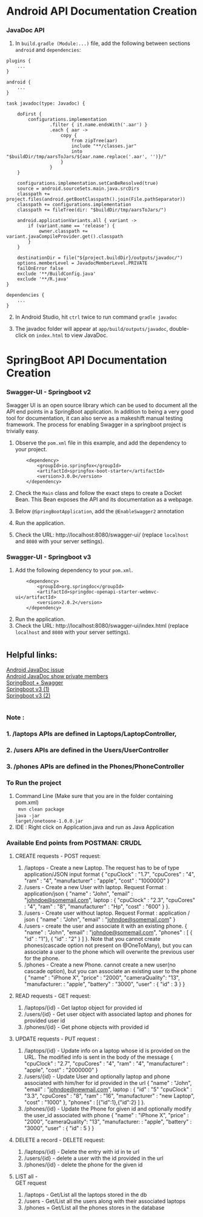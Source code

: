 # Android API Documentation Creation

### JavaDoc API

1. In `build.gradle (Module:...)` file, add the following between sections `android` and `dependencies`:

```
plugins {
    ...
}

android {
    ...
}

task javadoc(type: Javadoc) {

    doFirst {
        configurations.implementation
                .filter { it.name.endsWith('.aar') }
                .each { aar ->
                    copy {
                        from zipTree(aar)
                        include "**/classes.jar"
                        into "$buildDir/tmp/aarsToJars/${aar.name.replace('.aar', '')}/"
                    }
                }
    }

    configurations.implementation.setCanBeResolved(true)
    source = android.sourceSets.main.java.srcDirs
    classpath += project.files(android.getBootClasspath().join(File.pathSeparator))
    classpath += configurations.implementation
    classpath += fileTree(dir: "$buildDir/tmp/aarsToJars/")

    android.applicationVariants.all { variant ->
        if (variant.name == 'release') {
            owner.classpath += variant.javaCompileProvider.get().classpath
        }
    }

    destinationDir = file("${project.buildDir}/outputs/javadoc/")
    options.memberLevel = JavadocMemberLevel.PRIVATE
    failOnError false
    exclude '**/BuildConfig.java'
    exclude '**/R.java'
}

dependencies {
    ...
}
```

2. In Android Studio, hit `ctrl` twice to run command `gradle javadoc`

3. The javadoc folder will appear at `app/build/outputs/javadoc`, double-click on `index.html` to view JavaDoc.



# SpringBoot API Documentation Creation

### Swagger-UI - Springboot v2
Swagger UI is an open source library which can be used to document all the API end points in a SpringBoot application. In addition to being a very good tool for documentation, it can also serve as a makeshift manual testing framework. The process for enabling Swagger in a springboot project is trivially easy.
1. Observe the `pom.xml` file in this example, and add the dependency to your project.
    ```
        <dependency>
            <groupId>io.springfox</groupId>
            <artifactId>springfox-boot-starter</artifactId>
            <version>3.0.0</version>
        </dependency>
    ```

2. Check the `Main` class and follow the exact steps to create a Docket Bean. This Bean exposes the API and its documentation as a webpage.
3. Below `@SpringBootApplication`, add the `@EnableSwagger2` annotation
4. Run the application.
5. Check the URL: http://localhost:8080/swagger-ui/ (replace `localhost` and `8080` with your server settings).

### Swagger-UI - Springboot v3
1. Add the following dependency to your `pom.xml`.
    ```
        <dependency>
            <groupId>org.springdoc</groupId>
            <artifactId>springdoc-openapi-starter-webmvc-ui</artifactId>
            <version>2.0.2</version>
        </dependency>
    ```
2. Run the application.
3. Check the URL: http://localhost:8080/swagger-ui/index.html (replace `localhost` and `8080` with your server settings).

# 
## Helpful links:
[Android JavaDoc issue](https://stackoverflow.com/questions/69563407/android-studio-javadoc-error-throws-a-nullpointerexception) \
[Android JavaDoc show private members](https://stackoverflow.com/questions/69563407/android-studio-javadoc-error-throws-a-nullpointerexception) \
[SpringBoot + Swagger](https://www.baeldung.com/swagger-2-documentation-for-spring-rest-api) \
[Springboot v3 (1)](https://stackoverflow.com/questions/74614369/how-to-run-swagger-3-on-spring-boot-3) \
[Springboot v3 (2)](https://springdoc.org/v2/#Introduction)

#

### Note :
### 1. /laptops APIs are defined in Laptops/LaptopController, 
### 2. /users APIs are defined in the Users/UserController
### 3. /phones APIs are defined in the Phones/PhoneController


### To Run the project 
1. Command Line (Make sure that you are in the folder containing pom.xml)</br>
<code> mvn clean package</code></br>
<code>java -jar target/onetoone-1.0.0.jar</code>
2. IDE : Right click on Application.java and run as Java Application

### Available End points from POSTMAN: CRUDL
1. CREATE requests - 
POST request: 
    1. /laptops - Create a new Laptop. The request has to be of type application/JSON input format 
    {
        "cpuClock" : "1.7",
        "cpuCores"  : "4",
        "ram"   : "4",
        "manufacturer" : "apple",
        "cost" : "1000000"
    }
    2. /users - Create a new User with laptop. Request Format : application/json
    {
        "name" : "John",
        "email"  : "johndoe@somemail.com",
        laptop   : {
            "cpuClock" : "2.3",
            "cpuCores"  : "4",
            "ram"   : "8",
            "manufacturer" : "Hp",
            "cost" : "600"
        }
    }. 
    3. /users - Create user without laptop. Request Format : application / json
    {
        "name" : "John",
        "email"  : "johndoe@somemail.com"
    }
    4. /users - create the user and associate it with an existing phone.
    {
        "name" : "John",
        "email" : "johndoe@somemail.com",
        "phones" : [
            { "id" : "1"},
            { "id" : "2" }
        ]
    }. Note that you cannot create phones(cascade option not present on @OneToMany), but you can associate a user to the phone which will overwrite the previous user for the phone.
    4. /phones - Create a new Phone. cannot create a new user(no cascade option), but you can associate an existing user to the phone 
    {
        "name" : "iPhone X",
        "price" : "2000",
        "cameraQuality": "13",
        "manufacturer: : "apple",
        "battery" : "3000",
        "user" : {
            "id" : 3
        }
    }
2. READ requests -
GET request:
    1. /laptops/{id} - Get laptop object for provided id
    2. /users/{id} - Get user object with associated laptop and phones for provided user id
    3. /phones/{id} - Get phone objects with provided id

3. UPDATE requests -
PUT request : 
    1. /laptops/{id} - Update info on a laptop whose id is provided on the URL. The modified info is sent in the body of the message
    {
        "cpuClock" : "2.7",
        "cpuCores"  : "4",
        "ram"   : "4",
        "manufacturer" : "apple",
        "cost" : "2000000"
    }
    2. /users/{id} - Update User and optionally laptop and phone associated with him/her for id provided in the url
    {
        "name" : "John",
        "email"  : "johndoe@newmail.com",
        laptop   : {
            "id" : "5"
            "cpuClock" : "3.3",
            "cpuCores"  : "8",
            "ram"   : "16",
            "manufacturer" : "new Laptop",
            "cost" : "1000"
        },
        "phones" : [{"id":1},{"id":2} ]
    }.
    3. /phones/{id} - Update the Phone for given id and optionally modify the user_id associated with phone
     {
        "name" : "iPhone X",
        "price" : "2000",
        "cameraQuality": "13",
        "manufacturer: : "apple",
        "battery" : "3000",
        "user" : {
            "id" : 5
        }
    }
4. DELETE a record - 
 DELETE request:
    1. /laptops/{id} - Delete the entry with id in te url
    2. /users/{id} - delete a user with the id provided in the url
    3. /phones/{id} - delete the phone for the given id

5. LIST all -  
GET request
    1. /laptops - Get/List all the laptops stored in the db
    2. /users - Get/List all the users along with their associated laptops
    3. /phones = Get/List all the phones stores in the database
